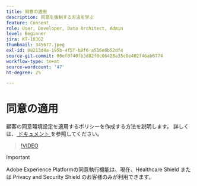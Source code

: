 ```yaml
---
title: 同意の適用
description: 同意を強制する方法を学ぶ
feature: Consent
role: User, Developer, Data Architect, Admin
level: Beginner
jira: KT-10362
thumbnail: 345677.jpeg
exl-id: 08213d4a-195b-4f5f-b8f6-a516e6b52df4
source-git-commit: 00ef0f40fb3d82f0c06428a35c0e402f46ab6774
workflow-type: tm+mt
source-wordcount: '47'
ht-degree: 2%

---
```


# 同意の適用

顧客の同意環境設定を適用するポリシーを作成する方法を説明します。 詳しくは、[ ドキュメント ](https://experienceleague.adobe.com/docs/experience-platform/data-governance/enforcement/auto-enforcement.html?lang=ja) を参照してください。

>[!VIDEO](https://video.tv.adobe.com/v/345677?learn=on)

>[!IMPORTANT]
>
> Adobe Experience Platformの同意執行機能は、現在、Healthcare Shield または Privacy and Security Shield のお客様のみが利用できます。
